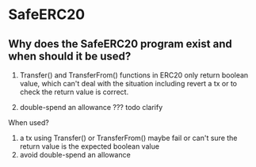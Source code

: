 # SafeERC20

## Why does the SafeERC20 program exist and when should it be used?

1. Transfer() and TransferFrom() functions in ERC20 only return boolean value, which can't deal with the situation including revert a tx or to check the return value is correct.

2. double-spend an allowance ??? todo clarify

When used?
1. a tx using Transfer() or TransferFrom()  maybe fail or can't sure the return value is the expected boolean value 
2. avoid double-spend an allowance